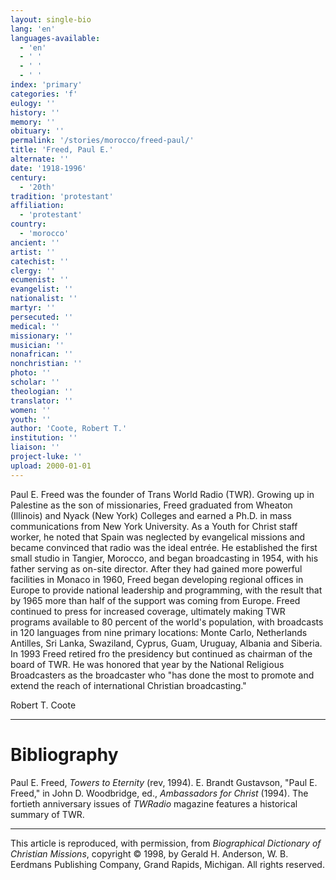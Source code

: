 ```yaml
---
layout: single-bio
lang: 'en'
languages-available:
  - 'en'
  - ' '
  - ' '
  - ' '
index: 'primary'
categories: 'f'
eulogy: ''
history: ''
memory: ''
obituary: ''
permalink: '/stories/morocco/freed-paul/'
title: 'Freed, Paul E.'
alternate: ''
date: '1918-1996'
century:
  - '20th'
tradition: 'protestant'
affiliation:
  - 'protestant'
country:
  - 'morocco'
ancient: ''
artist: ''
catechist: ''
clergy: ''
ecumenist: ''
evangelist: ''
nationalist: ''
martyr: ''
persecuted: ''
medical: ''
missionary: ''
musician: ''
nonafrican: ''
nonchristian: ''
photo: ''
scholar: ''
theologian: ''
translator: ''
women: ''
youth: ''
author: 'Coote, Robert T.'
institution: ''
liaison: ''
project-luke: ''
upload: 2000-01-01
---
```



Paul E. Freed was the founder of Trans World Radio (TWR). Growing up in Palestine as the son of missionaries, Freed graduated from Wheaton (Illinois) and Nyack (New York) Colleges and earned a Ph.D. in mass communications from New York University. As a Youth for Christ staff worker, he noted that Spain was neglected by evangelical missions and became convinced that radio was the ideal entrée. He established the first small studio in Tangier, Morocco, and began broadcasting in 1954, with his father serving as on-site director. After they had gained more powerful facilities in Monaco in 1960, Freed began developing regional offices in Europe to provide national leadership and programming, with the result that by 1965 more than half of the support was coming from Europe. Freed continued to press for increased coverage, ultimately making TWR programs available to 80 percent of the world's population, with broadcasts in 120 languages from nine primary locations: Monte Carlo, Netherlands Antilles, Sri Lanka, Swaziland, Cyprus, Guam, Uruguay, Albania and Siberia. In 1993 Freed retired fro the presidency but continued as chairman of the board of TWR. He was honored that year by the National Religious Broadcasters as the broadcaster who "has done the most to promote and extend the reach of international Christian broadcasting."

Robert T. Coote

---

# Bibliography

Paul E. Freed, *Towers to Eternity* (rev, 1994). E. Brandt Gustavson, "Paul E. Freed," in John D. Woodbridge, ed., *Ambassadors for Christ* (1994). The fortieth anniversary issues of *TWRadio* magazine features a historical summary of TWR.

---

This article is reproduced, with permission, from *Biographical Dictionary of Christian Missions*, copyright © 1998, by Gerald H. Anderson, W. B. Eerdmans Publishing Company, Grand Rapids, Michigan. All rights reserved.